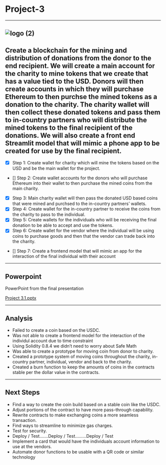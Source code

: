 # Project-3
---
![logo (2)](https://user-images.githubusercontent.com/95944553/169931289-f562db29-e5bd-4839-88af-56aebb63d78e.svg)
---
Create a blockchain for the mining and distribution of donations from the donor to the end recipient. We will create a main account for the charity to mine tokens that we create that has a value tied to the USD. Donors will then create accounts in which they will purchase Ethereum to then purchse the mined tokens as a donation to the charity. The charity wallet will then collect these donated tokens and pass them to in-country partners who will distribute the mined tokens to the final recipient of the donations. We will also create a front end Streamlit model that will mimic a phone app to be created for use by the final recipient.
---
* [X] Step 1: Create wallet for charity which will mine the tokens based on the USD and be the main wallet for the project.
* [] Step 2: Create wallet accounts for the donors who will purchase Ethereum into their wallet to then purchase the mined coins from the main charity.
* [X] Step 3: Main charity wallet will then pass the donated USD based coins that were mined and purchsed to the in-country partners’ wallets.
* [X] Step 4: Create wallet for the in-country partner to receive the coins from the charity to pass to the individual.
* [X] Step 5: Create wallets for the individuals who will be receiving the final donation to be able to accept and use the tokens.
* [X] Step 6: Create wallet for the vendor where the individual will be using coins to purchase goods and then that the vendor can trade back into the charity.
* [] Step 7: Create a frontend model that will mimic an app for the interaction of the final individual with their account
---
## Powerpoint
PowerPoint from the final presentation

[Project 3.1.pptx](https://github.com/steveteeters/Project-3/files/8865929/Project.3.1.pptx)

---
## Analysis
* Failed to create a coin based on the USDC.
* Was not able to create a frontend model for the interaction of the individul account due to time constraint
* Using Solidity 0.8.4 we didn’t need to worry about Safe Math
* Was able to create a prototype for moving coin from donor to charity.
* Created a prototype system of moving coins throughout the charity, in-country partner, individual, vendor and back to the charity.
* Created a burn function to keep the amounts of coins in the contracts stable per the dollar value in the contracts.
---
## Next Steps
* Find a way to create the coin build based on a stable coin like the USDC.
* Adjust portions of the contract to have more pass-through capability.
* Rewrite contracts to make exchanging coins a more seamless transaction.
* Find ways to streamline to minimize gas charges.
* Test for security.
* Deploy / Test…….Deploy / Test………Deploy / Test
* Implement a card that would have the individuals account information to use at the vendors.
* Automate donor functions to be usable with a QR code or similar technology
